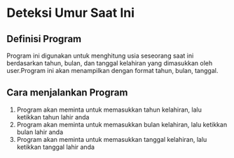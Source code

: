 # Deteksi Umur Saat Ini

## Definisi Program 
Program ini digunakan untuk menghitung usia seseorang saat ini berdasarkan tahun,
bulan, dan tanggal kelahiran yang dimasukkan oleh user.Program ini akan
menampilkan dengan format tahun, bulan, tanggal.

## Cara menjalankan Program
1. Program akan meminta untuk memasukkan tahun kelahiran, lalu ketikkan tahun lahir anda
2. Program akan meminta untuk memasukkan bulan kelahiran, lalu ketikkan bulan lahir anda
3. Program akan meminta untuk memasukkan tanggal kelahiran, lalu ketikkan tanggal lahir anda